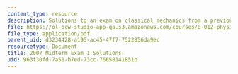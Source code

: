 ```yaml
---
content_type: resource
description: Solutions to an exam on classical mechanics from a previous semester.
file: https://ol-ocw-studio-app-qa.s3.amazonaws.com/courses/8-012-physics-i-classical-mechanics-fall-2008/963f30fd7a51b7ed73cc76658141851b_2007_quiz1_sol.pdf
file_type: application/pdf
parent_uid: d3234428-a195-ac45-47f7-7522856da9ec
resourcetype: Document
title: 2007 Midterm Exam 1 Solutions
uid: 963f30fd-7a51-b7ed-73cc-76658141851b
---
```

